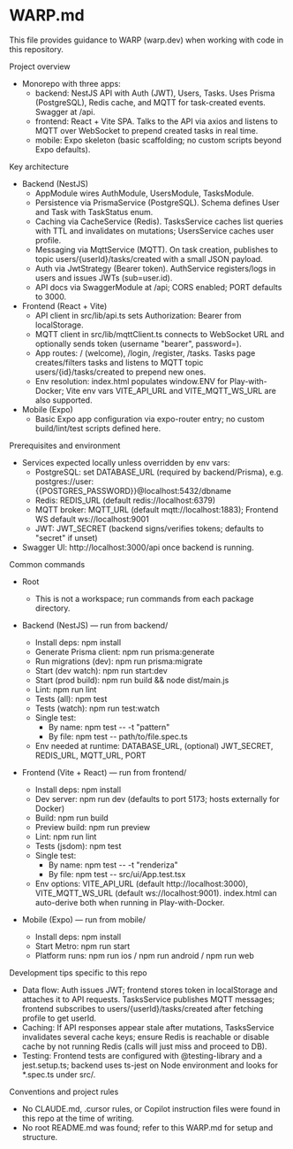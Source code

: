 # WARP.md

This file provides guidance to WARP (warp.dev) when working with code in this repository.

Project overview
- Monorepo with three apps:
  - backend: NestJS API with Auth (JWT), Users, Tasks. Uses Prisma (PostgreSQL), Redis cache, and MQTT for task-created events. Swagger at /api.
  - frontend: React + Vite SPA. Talks to the API via axios and listens to MQTT over WebSocket to prepend created tasks in real time.
  - mobile: Expo skeleton (basic scaffolding; no custom scripts beyond Expo defaults).

Key architecture
- Backend (NestJS)
  - AppModule wires AuthModule, UsersModule, TasksModule.
  - Persistence via PrismaService (PostgreSQL). Schema defines User and Task with TaskStatus enum.
  - Caching via CacheService (Redis). TasksService caches list queries with TTL and invalidates on mutations; UsersService caches user profile.
  - Messaging via MqttService (MQTT). On task creation, publishes to topic users/{userId}/tasks/created with a small JSON payload.
  - Auth via JwtStrategy (Bearer token). AuthService registers/logs in users and issues JWTs (sub=user.id).
  - API docs via SwaggerModule at /api; CORS enabled; PORT defaults to 3000.
- Frontend (React + Vite)
  - API client in src/lib/api.ts sets Authorization: Bearer <token> from localStorage.
  - MQTT client in src/lib/mqttClient.ts connects to WebSocket URL and optionally sends token (username "bearer", password=<token>).
  - App routes: / (welcome), /login, /register, /tasks. Tasks page creates/filters tasks and listens to MQTT topic users/{id}/tasks/created to prepend new ones.
  - Env resolution: index.html populates window.ENV for Play-with-Docker; Vite env vars VITE_API_URL and VITE_MQTT_WS_URL are also supported.
- Mobile (Expo)
  - Basic Expo app configuration via expo-router entry; no custom build/lint/test scripts defined here.

Prerequisites and environment
- Services expected locally unless overridden by env vars:
  - PostgreSQL: set DATABASE_URL (required by backend/Prisma), e.g. postgres://user:{{POSTGRES_PASSWORD}}@localhost:5432/dbname
  - Redis: REDIS_URL (default redis://localhost:6379)
  - MQTT broker: MQTT_URL (default mqtt://localhost:1883); Frontend WS default ws://localhost:9001
  - JWT: JWT_SECRET (backend signs/verifies tokens; defaults to "secret" if unset)
- Swagger UI: http://localhost:3000/api once backend is running.

Common commands
- Root
  - This is not a workspace; run commands from each package directory.

- Backend (NestJS) — run from backend/
  - Install deps: npm install
  - Generate Prisma client: npm run prisma:generate
  - Run migrations (dev): npm run prisma:migrate
  - Start (dev watch): npm run start:dev
  - Start (prod build): npm run build && node dist/main.js
  - Lint: npm run lint
  - Tests (all): npm test
  - Tests (watch): npm run test:watch
  - Single test:
    - By name: npm test -- -t "pattern"
    - By file: npm test -- path/to/file.spec.ts
  - Env needed at runtime: DATABASE_URL, (optional) JWT_SECRET, REDIS_URL, MQTT_URL, PORT

- Frontend (Vite + React) — run from frontend/
  - Install deps: npm install
  - Dev server: npm run dev (defaults to port 5173; hosts externally for Docker)
  - Build: npm run build
  - Preview build: npm run preview
  - Lint: npm run lint
  - Tests (jsdom): npm test
  - Single test:
    - By name: npm test -- -t "renderiza"
    - By file: npm test -- src/ui/App.test.tsx
  - Env options: VITE_API_URL (default http://localhost:3000), VITE_MQTT_WS_URL (default ws://localhost:9001). index.html can auto-derive both when running in Play-with-Docker.

- Mobile (Expo) — run from mobile/
  - Install deps: npm install
  - Start Metro: npm run start
  - Platform runs: npm run ios / npm run android / npm run web

Development tips specific to this repo
- Data flow: Auth issues JWT; frontend stores token in localStorage and attaches it to API requests. TasksService publishes MQTT messages; frontend subscribes to users/{userId}/tasks/created after fetching profile to get userId.
- Caching: If API responses appear stale after mutations, TasksService invalidates several cache keys; ensure Redis is reachable or disable cache by not running Redis (calls will just miss and proceed to DB).
- Testing: Frontend tests are configured with @testing-library and a jest.setup.ts; backend uses ts-jest on Node environment and looks for *.spec.ts under src/.

Conventions and project rules
- No CLAUDE.md, .cursor rules, or Copilot instruction files were found in this repo at the time of writing.
- No root README.md was found; refer to this WARP.md for setup and structure.
